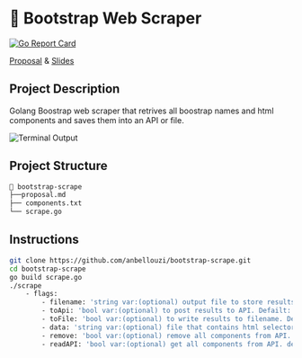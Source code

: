 # 🔗 Bootstrap Web Scraper

[![Go Report Card](https://goreportcard.com/badge/github.com/anbellouzi/bootstrap-scrape)](https://goreportcard.com/report/github.com/anbellouzi/bootstrap-scrape)

[Proposal](https://github.com/anbellouzi/bootstrap-scrape/blob/master/proposal.md) & [Slides](https://docs.google.com/presentation/d/1wEdtHDYqgtV5jkB8GsICcVsf4w5X6eG8RrrZt4qhrAY/edit?usp=sharing)

## Project Description

Golang Boostrap web scraper that retrives all boostrap names and html components and saves them into an API or file. 

![Terminal Output](https://i.imgur.com/jUpKKul.png)

## Project Structure

```bash
📂 bootstrap-scrape
├──proposal.md
├── components.txt
└── scrape.go
```


## Instructions

```bash
git clone https://github.com/anbellouzi/bootstrap-scrape.git
cd bootstrap-scrape
go build scrape.go
./scrape
    - flags: 
        - filename: 'string var:(optional) output file to store results. Default: output.json'
	    - toApi: 'bool var:(optional) to post results to API. Defailt: false'
	    - toFile: 'bool var:(optional) to write results to filename. Default: true'
	    - data: 'string var:(optional) file that contains html selectors. default: components.txt'
	    - remove: 'bool var:(optional) remove all components from API. default: false'
	    - readAPI: 'bool var:(optional) get all components from API. default: false'
```



